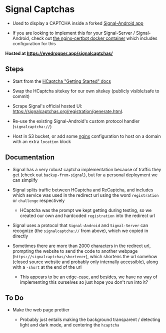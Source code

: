 # Signal Captchas

- Used to display a CAPTCHA inside a forked [Signal-Android
app](https://github.com/JJTofflemire/Signal-Android)

- If you are looking to implement this for your Signal-Server / Signal-Android, check out [the nginx-certbot docker container](https://github.com/JJTofflemire/Signal-Docker/tree/main/nginx-certbot) which includes configuration for this

**Hosted at <https://eyedropper.app/signalcaptchas/>**

## Steps

- Start from the [HCaptcha "Getting Started" docs](https://docs.hcaptcha.com/configuration)

- Swap the HCaptcha sitekey for our own sitekey (publicly visible/safe to commit)

- Scrape Signal's official hosted UI: <https://signalcaptchas.org/registration/generate.html>.

- Re-use the existing Signal-Android's custom protocol handler (`signalcaptcha://`)

- Host in S3 bucket, or add some [nginx](https://github.com/JJTofflemire/Signal-Docker/tree/main/nginx-certbot) configuration to host on a domain with an extra `location` block

## Documentation

- Signal has a very robust captcha implementation because of traffic they get (check out `backup-from-signal`), but for a personal deployment we can simplify

- Signal splits traffic between HCaptcha and ReCaptcha, and includes which service was used in the redirect url using the word `registration` or `challenge` respectively

  - HCaptcha was the prompt we kept getting during testing, so we created our own and hardcoded `registration` into the redirect url

- Signal uses a protocol that `Signal-Android` and `Signal-Server` can recognize (the `signalcaptcha://` from above), which we copied in directly

- Sometimes there are more than 2000 characters in the redirect url, prompting the website to send the code to another webpage (`https://signalcaptchas/shortener`), which shortens the url somehow (closed source website and probably only internally accessible), along with a `-short` at the end of the url

  - This appears to be an edge-case, and besides, we have no way of implementing this ourselves so just hope you don't run into it?

## To Do

- Make the web page prettier

  - Probably just entails making the background transparent / detecting light and dark mode, and centering the `hcaptcha`